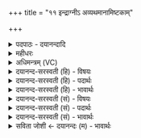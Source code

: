 +++
title = "११ इन्द्राग्नीऽ अव्यथमानामिष्टकाम्"

+++
<details><summary>पदपाठः - दयानन्दादि</summary>

इन्द्रा॑ग्नी॒ इतीन्द्रा॑ग्नी। अव्य॑थमानाम्। इष्ट॑काम्। दृ॒ँह॒त॒म्। यु॒वम्। पृ॒ष्ठेन॑। द्यावा॑पृथि॒वी इति॒ द्यावा॑ऽपृथि॒वी। अ॒न्तरि॑क्षम्। च॒। वि। बा॒ध॒से॒। ११।
</details>

<details><summary>महीधरः</summary>

म० अथ तृतीया चितिः । इन्द्राग्नी विश्वकर्मा च तन्मन्त्राणामृषिः । 'तृतीयायाᳪं᳭स्वयमातृण्णामिन्द्राग्नी इति मध्ये' (का० १७ । ८ । २५) । तृतीयायां चितावात्मनो मध्ये स्वयमातृण्णामुपदधाति । अनुष्टुप् पूर्वोऽर्धर्च इन्द्राग्निदेवत्यः उत्तरः स्वयमातृण्णादेवतः । हे इन्द्राग्नी, युवं युवामव्यथमानामचलन्तीं भङ्गरहितामिष्टकां स्वयमातृण्णाख्यां दृढीकुरुतम् । एवमिन्द्राग्नी प्रत्युक्त्वा इष्टकामाह । हे स्वयमातृण्णे, पृष्ठेन स्वोपरिभागेन द्यावापृथिवी अन्तरिक्षं च त्वं विबाधसे अभिभवसि लोकत्रयमत्येषि ॥ ११ ॥  
द्वादशी।
</details>

<details><summary>अधिमन्त्रम् (VC)</summary>

- इन्द्राग्नी देवते
- विश्वेदेवा ऋषयः
- भुरिगनुष्टुप्
- गान्धारः
</details>

<details><summary>दयानन्द-सरस्वती (हि) - विषयः</summary>

फिर भी वही विषय अगले मन्त्र में कहा है ॥
</details>

<details><summary>दयानन्द-सरस्वती (हि) - पदार्थः</summary>

पदार्थान्वयभाषाः -  हे (इन्द्राग्नी) बिजुली और सूर्य्य के समान वर्त्तमान स्त्री-पुरुषो ! (युवम्) तुम दोनों (अव्यथमानाम्) जमी हुई बुद्धि को प्राप्त होके (इष्टकाम्) र्इंट के समान गृहाश्रम को (दृंहतम्) दृढ़ करो। जैसे (द्यावापृथिवी) प्रकाश और भूमि (पृष्ठेन) पीठ से (अन्तरिक्षम्) आकाश को बाँधते हैं, वैसे तुम दुःख (च) और शत्रुओं को बाँधा करो। हे पुरुष ! जैसे तू इस अपनी स्त्री की पीड़ा को (विबाधसे) विशेष करके हटाता है, वैसे यह स्त्री भी तेरी सकल पीड़ा को हरा करे ॥११ ॥
</details>

<details><summary>दयानन्द-सरस्वती (हि) - भावार्थः</summary>

भावार्थभाषाः -  इस मन्त्र में श्लेष और वाचकलुप्तोपमालङ्कार हैं। जैसे बिजुली और सूर्य जल वर्षा के ओषधि आदि पदार्थों को बढ़ाते हैं, वैसे ही स्त्री-पुरुष कुटुम्ब को बढ़ावें, जैसे प्रकाश और पृथिवी आकाश का आवरण करते हैं, वैसे गृहाश्रम के व्यवहारों को पूर्ण करें ॥११ ॥
</details>

<details><summary>दयानन्द-सरस्वती (सं) - विषयः</summary>

पुनस्तमेव विषयमाह ॥
</details>

<details><summary>दयानन्द-सरस्वती (सं) - पदार्थः</summary>

पदार्थान्वयभाषाः -  हे इन्द्राग्नी इव वर्त्तमानौ स्त्रीपुरुषौ ! युवं युवामव्यथमानां प्रज्ञां प्राप्येष्टकामिव गृहाश्रमं दृंहतम्। यथा द्यावापृथिवी पृष्ठेनान्तरिक्षं बाधेते, तथा दुःखानि शत्रूंश्च बाधेथाम्। हे पुरुष ! यथा त्वमेतस्याः स्वपत्न्याः पीडां विबाधसे तथा चेयमपि तव पीडां बाधताम् ॥११ ॥
</details>

<details><summary>दयानन्द-सरस्वती (सं) - भावार्थः</summary>

भावार्थभाषाः -  अत्र श्लेषवाचकलुप्तोपमालङ्कारौ। यथा विद्युत्सूर्य्यावपो वर्षित्वौषध्यादीन् वर्धयतस्तथैव स्त्रीपुरुषौ कुटुम्बं वर्धयेताम्। यथा प्रकाशः पृथिवी आकाशमाच्छादयतस्तथैव गृहाश्रमव्यवहारमलङ्कुर्याताम् ॥११ ॥
</details>

<details><summary>सविता जोशी ← दयानन्दः (म) - भावार्थः</summary>

भावार्थभाषाः -  या मंत्रात श्लेष व वाचकलुप्तोपमालंकार आहेत. जसे विद्युत व सूर्य हे जलवृष्टीद्वारे वृक्ष इत्यादी पदार्थांची वृद्धी करतात, तसेच स्त्री-पुरुषांनी कुटुंबाला वाढवावे. जसे प्रकाश व भूमी आकाशाला घेरतात तसे (दुःखाना व शत्रूंना बंदिस्त करून) गृहस्थाश्रमाचे सर्व व्यवहार पूर्ण करावेत.
</details>